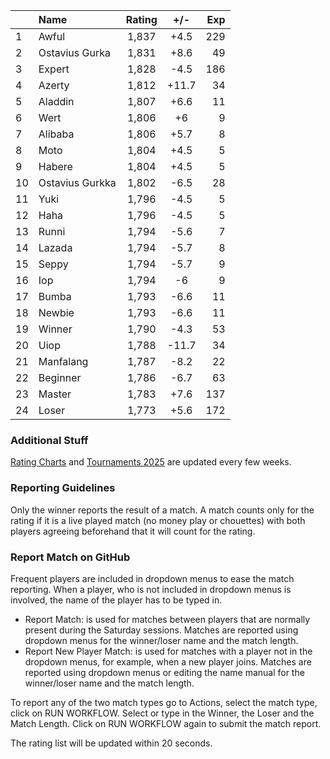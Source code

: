 | |Name|Rating|+/-|Exp|
|-|:---|:----:|:-:|--:|
|1|Awful|1,837|+4.5|229|
|2|Ostavius Gurka|1,831|+8.6|49|
|3|Expert|1,828|-4.5|186|
|4|Azerty|1,812|+11.7|34|
|5|Aladdin|1,807|+6.6|11|
|6|Wert|1,806|+6|9|
|7|Alibaba|1,806|+5.7|8|
|8|Moto|1,804|+4.5|5|
|9|Habere|1,804|+4.5|5|
|10|Ostavius Gurkka|1,802|-6.5|28|
|11|Yuki|1,796|-4.5|5|
|12|Haha|1,796|-4.5|5|
|13|Runni|1,794|-5.6|7|
|14|Lazada|1,794|-5.7|8|
|15|Seppy|1,794|-5.7|9|
|16|Iop|1,794|-6|9|
|17|Bumba|1,793|-6.6|11|
|18|Newbie|1,793|-6.6|11|
|19|Winner|1,790|-4.3|53|
|20|Uiop|1,788|-11.7|34|
|21|Manfalang|1,787|-8.2|22|
|22|Beginner|1,786|-6.7|63|
|23|Master|1,783|+7.6|137|
|24|Loser|1,773|+5.6|172|


### Additional Stuff

[Rating Charts](https://github.com/modiholodri/bkk-bg-rating-list/discussions/2) and 
[Tournaments 2025](https://github.com/modiholodri/bkk-bg-rating-list/discussions/5) are updated every few weeks.

### Reporting Guidelines

Only the winner reports the result of a match.
A match counts only for the rating if it is a live played match (no money play or chouettes)
with both players agreeing beforehand that it will count for the rating.


### Report Match on GitHub

Frequent players are included in dropdown menus to ease the match reporting.
When a player, who is not included in dropdown menus is involved, the name of the player has to be typed in.

- Report Match:  is used for matches between players that are normally present during the Saturday sessions.
  Matches are reported using dropdown menus for the winner/loser name and the match length.
- Report New Player Match:  is used for matches with a player not in the dropdown menus, for example, when a new player joins.
  Matches are reported using dropdown menus or editing the name manual for the winner/loser name and the match length.

To report any of the two match types go to Actions, select the match type, click on RUN WORKFLOW.
Select or type in the Winner, the Loser and the Match Length.
Click on RUN WORKFLOW again to submit the match report.

The rating list will be updated within 20 seconds.
